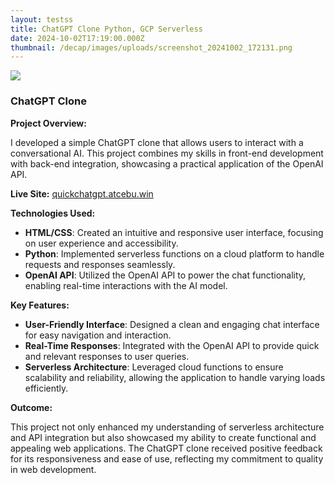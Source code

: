 ```yaml
---
layout: testss
title: ChatGPT Clone Python, GCP Serverless
date: 2024-10-02T17:19:00.000Z
thumbnail: /decap/images/uploads/screenshot_20241002_172131.png
---
```

![](/decap/images/uploads/273876674-6195e805-d8a3-4614-b4a8-a8a32165f624.png)


### ChatGPT Clone

**Project Overview:**

I developed a simple ChatGPT clone that allows users to interact with a conversational AI. This project combines my skills in front-end development with back-end integration, showcasing a practical application of the OpenAI API.

**Live Site:** [quickchatgpt.atcebu.win](https://quickchatgpt.atcebu.win/)

**Technologies Used:**

- **HTML/CSS**: Created an intuitive and responsive user interface, focusing on user experience and accessibility.
- **Python**: Implemented serverless functions on a cloud platform to handle requests and responses seamlessly.
- **OpenAI API**: Utilized the OpenAI API to power the chat functionality, enabling real-time interactions with the AI model.

**Key Features:**

- **User-Friendly Interface**: Designed a clean and engaging chat interface for easy navigation and interaction.
- **Real-Time Responses**: Integrated with the OpenAI API to provide quick and relevant responses to user queries.
- **Serverless Architecture**: Leveraged cloud functions to ensure scalability and reliability, allowing the application to handle varying loads efficiently.

**Outcome:**

This project not only enhanced my understanding of serverless architecture and API integration but also showcased my ability to create functional and appealing web applications. The ChatGPT clone received positive feedback for its responsiveness and ease of use, reflecting my commitment to quality in web development.
